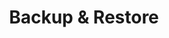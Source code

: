 ---
layout: posts_by_category
categories: backup-restore
title: Backup & Restore
permalink: /category/backup-restore
robots: noindex
---